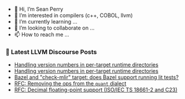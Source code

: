 - 👋 Hi, I’m Sean Perry
- 👀 I’m interested in compilers (c++, COBOL, llvm)
- 🌱 I’m currently learning ...
- 💞️ I’m looking to collaborate on ...
- 📫 How to reach me ...

<!---
s66perry/s66perry is a ✨ special ✨ repository because its `README.md` (this file) appears on your GitHub profile.
You can click the Preview link to take a look at your changes.
--->
### 📕 Latest LLVM Discourse Posts

<!-- DISCOURSE-LLVM:START -->
- [Handling version numbers in per-target runtime directories](https://discourse.llvm.org/t/handling-version-numbers-in-per-target-runtime-directories/62717#post_3)
- [Handling version numbers in per-target runtime directories](https://discourse.llvm.org/t/handling-version-numbers-in-per-target-runtime-directories/62717#post_2)
- [Bazel and &quot;check-mlir&quot; target: does Bazel support running lit tests?](https://discourse.llvm.org/t/bazel-and-check-mlir-target-does-bazel-support-running-lit-tests/61898#post_7)
- [RFC: Removing the ops from the `quant` dialect](https://discourse.llvm.org/t/rfc-removing-the-ops-from-the-quant-dialect/3643?page=2#post_28)
- [RFC: Decimal floating-point support &lpar;ISO/IEC TS 18661-2 and C23&rpar;](https://discourse.llvm.org/t/rfc-decimal-floating-point-support-iso-iec-ts-18661-2-and-c23/62152#post_4)
<!-- DISCOURSE-LLVM:END -->
